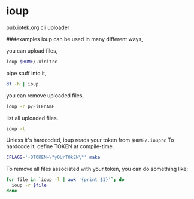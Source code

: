 ioup
====

pub.iotek.org cli uploader

###examples
ioup can be used in many different ways,


you can upload files,
```sh
ioup $HOME/.xinitrc
```

pipe stuff into it,
```sh
df -h | ioup
```

you can remove uploaded files,
```sh
ioup -r p/FiLEnAmE
```

list all uploaded files.
```sh
ioup -l
```

Unless it's hardcoded, ioup reads your token from `$HOME/.iouprc`
To hardcode it, define TOKEN at compile-time.
```sh
CFLAGS='-DTOKEN=\"yOUrT0kEN\"' make
```

To remove all files associated with your token, you can do something like;
```sh
for file in `ioup -l | awk '{print $1}'`; do
  ioup -r $file
done
```
